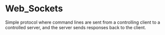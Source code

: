 # Web_Sockets
Simple protocol where command lines are sent from a controlling client to a controlled server, and the server sends responses back to the client.
